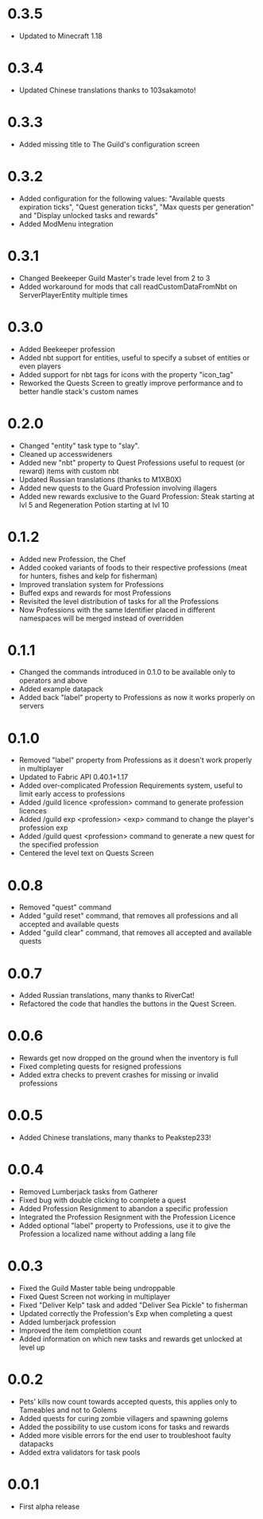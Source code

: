 # 0.3.5
- Updated to Minecraft 1.18

# 0.3.4
- Updated Chinese translations thanks to 103sakamoto!

# 0.3.3
- Added missing title to The Guild's configuration screen

# 0.3.2
- Added configuration for the following values: "Available quests expiration ticks", "Quest generation ticks", "Max quests per generation" and "Display unlocked tasks and rewards"
- Added ModMenu integration

# 0.3.1
- Changed Beekeeper Guild Master's trade level from 2 to 3
- Added workaround for mods that call readCustomDataFromNbt on ServerPlayerEntity multiple times

# 0.3.0
- Added Beekeeper profession
- Added nbt support for entities, useful to specify a subset of entities or even players
- Added support for nbt tags for icons with the property "icon_tag"
- Reworked the Quests Screen to greatly improve performance and to better handle stack's custom names

# 0.2.0
- Changed "entity" task type to "slay".
- Cleaned up accesswideners
- Added new "nbt" property to Quest Professions useful to request (or reward) items with custom nbt
- Updated Russian translations (thanks to M1XB0X)
- Added new quests to the Guard Profession involving illagers
- Added new rewards exclusive to the Guard Profession: Steak starting at lvl 5 and Regeneration Potion starting at lvl 10

# 0.1.2
- Added new Profession, the Chef
- Added cooked variants of foods to their respective professions (meat for hunters, fishes and kelp for fisherman)
- Improved translation system for Professions
- Buffed exps and rewards for most Professions
- Revisited the level distribution of tasks for all the Professions
- Now Professions with the same Identifier placed in different namespaces will be merged instead of overridden

# 0.1.1
- Changed the commands introduced in 0.1.0 to be available only to operators and above
- Added example datapack
- Added back "label" property to Professions as now it works properly on servers

# 0.1.0
- Removed "label" property from Professions as it doesn't work properly in multiplayer
- Updated to Fabric API 0.40.1+1.17
- Added over-complicated Profession Requirements system, useful to limit early access to professions
- Added /guild licence <profession\> command to generate profession licences
- Added /guild exp <profession\> <exp\> command to change the player's profession exp
- Added /guild quest <profession\> command to generate a new quest for the specified profession
- Centered the level text on Quests Screen

# 0.0.8
- Removed "quest" command
- Added "guild reset" command, that removes all professions and all accepted and available quests
- Added "guild clear" command, that removes all accepted and available quests

# 0.0.7
- Added Russian translations, many thanks to RiverCat!
- Refactored the code that handles the buttons in the Quest Screen.

# 0.0.6
- Rewards get now dropped on the ground when the inventory is full
- Fixed completing quests for resigned professions
- Added extra checks to prevent crashes for missing or invalid professions

# 0.0.5
- Added Chinese translations, many thanks to Peakstep233!

# 0.0.4
- Removed Lumberjack tasks from Gatherer
- Fixed bug with double clicking to complete a quest
- Added Profession Resignment to abandon a specific profession
- Integrated the Profession Resignment with the Profession Licence
- Added optional "label" property to Professions, use it to give the Profession a localized name without adding a lang file

# 0.0.3
- Fixed the Guild Master table being undroppable
- Fixed Quest Screen not working in multiplayer
- Fixed "Deliver Kelp" task and added "Deliver Sea Pickle" to fisherman
- Updated correctly the Profession's Exp when completing a quest
- Added lumberjack profession
- Improved the item completition count
- Added information on which new tasks and rewards get unlocked at level up

# 0.0.2
- Pets' kills now count towards accepted quests, this applies only to Tameables and not to Golems
- Added quests for curing zombie villagers and spawning golems
- Added the possibility to use custom icons for tasks and rewards
- Added more visible errors for the end user to troubleshoot faulty datapacks
- Added extra validators for task pools

# 0.0.1
- First alpha release